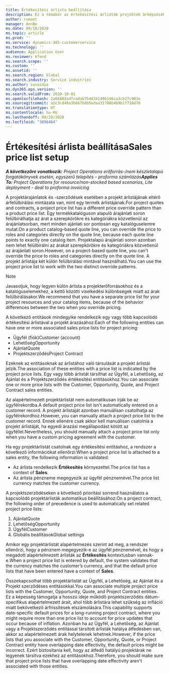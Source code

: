 ```yaml
---
title: Értékesítési árlista beállítása
description: Ez a témakör az értékesítési árlisták projektek árképzéséhez történő beállítását ismerteti.
author: rumant
manager: AnnBe
ms.date: 09/18/2020
ms.topic: article
ms.prod: ''
ms.service: dynamics-365-customerservice
ms.technology: ''
audience: Application User
ms.reviewer: kfend
ms.search.scope: ''
ms.custom: ''
ms.assetid: ''
ms.search.region: Global
ms.search.industry: Service industries
ms.author: suvaidya
ms.dyn365.ops.version: ''
ms.search.validFrom: 2020-10-01
ms.openlocfilehash: 2a66802adfcadab7b4d34149b146ca3cb27c903e
ms.sourcegitcommit: a2c3cd49a3b667b8b5edaa31788b4b9b1f728d78
ms.translationtype: HT
ms.contentlocale: hu-HU
ms.lasthandoff: 09/28/2020
ms.locfileid: "3896464"
---
```

# <a name="sales-price-list-setup"></a><span data-ttu-id="f4fd7-103">Értékesítési árlista beállítása</span><span class="sxs-lookup"><span data-stu-id="f4fd7-103">Sales price list setup</span></span>

<span data-ttu-id="f4fd7-104">_**A következőre vonatkozik:** Project Operations erőforrás-/nem készletalapú forgatókönyvek esetén, egyszerű telepítés – proforma számlázás_</span><span class="sxs-lookup"><span data-stu-id="f4fd7-104">_**Applies To:** Project Operations for resource/non-stocked based scenarios, Lite deployment - deal to proforma invoicing_</span></span>

<span data-ttu-id="f4fd7-105">A projektárajánlatok és -szerződések esetében a projekt árlistájának eltérő árfelülbírálási mintázata van, mint egy termék árlistájának.</span><span class="sxs-lookup"><span data-stu-id="f4fd7-105">For project quotes and contracts, a project price list has a different price override pattern than a product price list.</span></span> <span data-ttu-id="f4fd7-106">Egy termékkatalóguson alapuló árajánlati soron felülbírálhatja az árat a szerepkörökre és kategóriákra közvetlenül az árajánlatsorban, mert minden ajánlati sor pontosan egy katalóguselemre mutat.</span><span class="sxs-lookup"><span data-stu-id="f4fd7-106">On a product catalog–based quote line, you can override the price to roles and categories directly on the quote line, because each quote line points to exactly one catalog item.</span></span> <span data-ttu-id="f4fd7-107">Projektalapú árajánlati soron azonban nem lehet felülbírálni az árakat szerepkörökre és kategóriákra közvetlenül az árajánlati soron.</span><span class="sxs-lookup"><span data-stu-id="f4fd7-107">However, on a project-based quote line, you can't override the price to roles and categories directly on the quote line.</span></span> <span data-ttu-id="f4fd7-108">A projekt árlistája két külön felülbírálási mintával használható.</span><span class="sxs-lookup"><span data-stu-id="f4fd7-108">You can use the project price list to work with the two distinct override patterns.</span></span>

> [!NOTE]
> <span data-ttu-id="f4fd7-109">Javasoljuk, hogy legyen külön árlista a projekterőforrásokhoz és a katalóguselemekhez, a kettő közötti viselkedési különbségek miatt az árak felülbírálásakor.</span><span class="sxs-lookup"><span data-stu-id="f4fd7-109">We recommend that you have a separate price list for your project resources and your catalog items, because of the behavior differences between the two when you override pricing.</span></span>

<span data-ttu-id="f4fd7-110">A következő entitások mindegyike rendelkezik egy vagy több kapcsolódó értékesítési árlistával a projekt árazásához:</span><span class="sxs-lookup"><span data-stu-id="f4fd7-110">Each of the following entities can have one or more associated sales price lists for project pricing:</span></span>

- <span data-ttu-id="f4fd7-111">Ügyfél (fiók)</span><span class="sxs-lookup"><span data-stu-id="f4fd7-111">Customer (account)</span></span> 
- <span data-ttu-id="f4fd7-112">Lehetőség</span><span class="sxs-lookup"><span data-stu-id="f4fd7-112">Opportunity</span></span> 
- <span data-ttu-id="f4fd7-113">Ajánlat</span><span class="sxs-lookup"><span data-stu-id="f4fd7-113">Quote</span></span> 
- <span data-ttu-id="f4fd7-114">Projektszerződés</span><span class="sxs-lookup"><span data-stu-id="f4fd7-114">Project Contract</span></span>

<span data-ttu-id="f4fd7-115">Ezeknek az entitásoknak az árlistához való társulását a projekt árlistái jelzik.</span><span class="sxs-lookup"><span data-stu-id="f4fd7-115">The association of these entities with a price list is indicated by the project price lists.</span></span> <span data-ttu-id="f4fd7-116">Egy vagy több árlistát társíthat az Ügyfél, a Lehetőség, az Ajánlat és a Projektszerződés értékesítési entitásokhoz.</span><span class="sxs-lookup"><span data-stu-id="f4fd7-116">You can associate one or more price lists with the Customer, Opportunity, Quote, and Project Contract sales entities.</span></span>

<span data-ttu-id="f4fd7-117">Az alapértelmezett projektárlistát nem automatikusan írják be az ügyfélrekordba.</span><span class="sxs-lookup"><span data-stu-id="f4fd7-117">A default project price list isn't automatically entered on a customer record.</span></span> <span data-ttu-id="f4fd7-118">A projekt árlistáját azonban manuálisan csatolhatja az ügyfélrekordhoz.</span><span class="sxs-lookup"><span data-stu-id="f4fd7-118">However, you can manually attach a project price list to the customer record.</span></span> <span data-ttu-id="f4fd7-119">Ennek ellenére csak akkor kell manuálisan csatolnia a projekt árlistáját, ha egyedi árazási megállapodást kötött az ügyféllel.</span><span class="sxs-lookup"><span data-stu-id="f4fd7-119">Nevertheless, you should manually attach a project price list only when you have a custom pricing agreement with the customer.</span></span> 

<span data-ttu-id="f4fd7-120">Ha egy projektárlistát csatolnak egy értékesítési entitáshoz, a rendszer a következő információkat ellenőrzi:</span><span class="sxs-lookup"><span data-stu-id="f4fd7-120">When a project price list is attached to a sales entity, the following information is validated:</span></span>

- <span data-ttu-id="f4fd7-121">Az árlista rendelkezik **Értékesítés** környezettel.</span><span class="sxs-lookup"><span data-stu-id="f4fd7-121">The price list has a context of **Sales**.</span></span> 
- <span data-ttu-id="f4fd7-122">Az árlista pénzneme megegyezik az ügyfél pénznemével.</span><span class="sxs-lookup"><span data-stu-id="f4fd7-122">The price list currency matches the customer currency.</span></span> 

<span data-ttu-id="f4fd7-123">A projektszerződéseken a következő prioritási sorrend használatos a kapcsolódó projektárlisták automatikus beállításához:</span><span class="sxs-lookup"><span data-stu-id="f4fd7-123">On a project contract, the following order of precedence is used to automatically set related project price lists:</span></span>

1. <span data-ttu-id="f4fd7-124">Ajánlat</span><span class="sxs-lookup"><span data-stu-id="f4fd7-124">Quote</span></span>
2. <span data-ttu-id="f4fd7-125">Lehetőség</span><span class="sxs-lookup"><span data-stu-id="f4fd7-125">Opportunity</span></span>
3. <span data-ttu-id="f4fd7-126">Ügyfél</span><span class="sxs-lookup"><span data-stu-id="f4fd7-126">Customer</span></span> 
4. <span data-ttu-id="f4fd7-127">Globális beállítások</span><span class="sxs-lookup"><span data-stu-id="f4fd7-127">Global settings</span></span> 

<span data-ttu-id="f4fd7-128">Amikor egy projektárlistát alapértelmezés szerint ad meg, a rendszer ellenőrzi, hogy a pénznem megegyezik-e az ügyfél pénznemével, és hogy a megadott alapértelmezett árlisták az **Értékesítés** kontextusban vannak-e.</span><span class="sxs-lookup"><span data-stu-id="f4fd7-128">When a project price list is entered by default, the system validates that the currency matches the customer’s currency, and that the default price lists that have been entered have a context of **Sales**.</span></span>

<span data-ttu-id="f4fd7-129">Összekapcsolhat több projektárlistát az Ügyfél, a Lehetőség, az Ajánlat és a Projekt szerződéses entitásokkal.</span><span class="sxs-lookup"><span data-stu-id="f4fd7-129">You can associate multiple project price lists with the Customer, Opportunity, Quote, and Project Contract entities.</span></span> <span data-ttu-id="f4fd7-130">Ez a képesség támogatja a hosszú ideje működő projektszerződés dátum-specifikus alapértelmezett árait, ahol több árlistára lehet szükség az infláció miatt bekövetkező árfrissítések elszámolására.</span><span class="sxs-lookup"><span data-stu-id="f4fd7-130">This capability supports date-specific default prices for a long-running project contract, where you might require more than one price list to account for price updates that occur because of inflation.</span></span> <span data-ttu-id="f4fd7-131">Azonban ha az Ügyfél, a Lehetőség, az Ajánlat vagy a Projektszerződés entitással társított árlisták hatálya átfedésben van, akkor az alapértelmezett árak helytelenek lehetnek.</span><span class="sxs-lookup"><span data-stu-id="f4fd7-131">However, if the price lists that you associate with the Customer, Opportunity, Quote, or Project Contract entity have overlapping date effectivity, the default prices might be incorrect.</span></span> <span data-ttu-id="f4fd7-132">Ezért biztosítania kell, hogy az átfedő hatályú projektárak ne legyenek társítva ezekhez az entitásokhoz.</span><span class="sxs-lookup"><span data-stu-id="f4fd7-132">Therefore, you should make sure that project price lists that have overlapping date effectivity aren't associated with those entities.</span></span>
